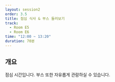 ```yaml
---
layout: session2
order: 3.5
title: 점심 식사 & 부스 둘러보기
track:
  - Room E5
  - Room E6
time: "12:00 ~ 13:20"
duration: 70분
---
```


## 개요
점심 시간입니다. 부스 또한 자유롭게 관람하실 수 있습니다.
